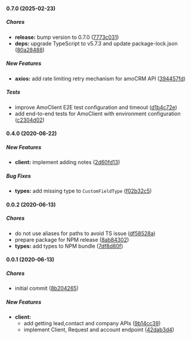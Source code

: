 #### 0.7.0 (2025-02-23)

##### Chores

* **release:**  bump version to 0.7.0 ([7773c031](https://github.com/aibolik/amocrm-nodejs-client/commit/7773c031a892f27ff146174050e521336ae5cfc7))
* **deps:**  upgrade TypeScript to v5.7.3 and update package-lock.json ([80a28488](https://github.com/aibolik/amocrm-nodejs-client/commit/80a28488ae2c3d2023b0d6012fc88ed1fef658ba))

##### New Features

* **axios:**  add rate limiting retry mechanism for amoCRM API ([394457fd](https://github.com/aibolik/amocrm-nodejs-client/commit/394457fdc772d42c20f8bc5b59d9f9c5334c312d))

##### Tests

*  improve AmoClient E2E test configuration and timeout ([d1b4c72e](https://github.com/aibolik/amocrm-nodejs-client/commit/d1b4c72e2ddebefbded5490332cf97a8bfa9a4e5))
*  add end-to-end tests for AmoClient with environment configuration ([c2304d02](https://github.com/aibolik/amocrm-nodejs-client/commit/c2304d0227709b743f6bfcba10e371db01b6e061))

#### 0.4.0 (2020-06-22)

##### New Features

* **client:**  implement adding notes ([2d60fd13](https://github.com/aibolik/amocrm-nodejs-client/commit/2d60fd13eef92855a20c177f2d769c988d0a5bdc))

##### Bug Fixes

* **types:**  add missing type to `CustomFieldType` ([f02b32c5](https://github.com/aibolik/amocrm-nodejs-client/commit/f02b32c50ed6ac06785233e9e3e1d35c8bc72a55))

#### 0.0.2 (2020-06-13)

##### Chores

*  do not use aliases for paths to avoid TS issue ([df58528a](https://github.com/aibolik/amocrm-nodejs-client/commit/df58528a95ae3b026b9ce532e917acedb6cd09e3))
*  prepare package for NPM release ([8ab84302](https://github.com/aibolik/amocrm-nodejs-client/commit/8ab843020456ca4273f5518dfaf72e51de38cdf8))
* **types:**  add types to NPM bundle ([7df8d80f](https://github.com/aibolik/amocrm-nodejs-client/commit/7df8d80f16c42633381cd607a32d496ff2200e72))

#### 0.0.1 (2020-06-13)

##### Chores

*  initial commit ([8b204265](https://github.com/aibolik/amocrm-nodejs-client/commit/8b2042659c794952c83ae25ffcdbfdac29cb0bb3))

##### New Features

* **client:**
  *  add getting lead,contact and company APIs ([9b14cc39](https://github.com/aibolik/amocrm-nodejs-client/commit/9b14cc3931854af72c2087a22c0b8dde443036bf))
  *  implement Client, Request and account endpoint ([42dab3d4](https://github.com/aibolik/amocrm-nodejs-client/commit/42dab3d425abccb665628ad977bd2d8874903a08))

